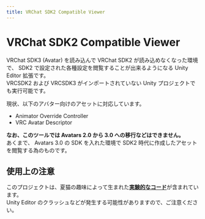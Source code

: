 ```yaml
---
title: VRChat SDK2 Compatible Viewer
---
```


# VRChat SDK2 Compatible Viewer

VRChat SDK3 (Avatar) を読み込んで VRChat SDK2 が読み込めなくなった環境で、 SDK2 で設定された各種設定を閲覧することが出来るようになる Unity Editor 拡張です。  
VRCSDK2 および VRCSDK3 がインポートされていない Unity プロジェクトでも実行可能です。

現状、以下のアバター向けのアセットに対応しています。

-   Animator Override Controller
-   VRC Avatar Descriptor

**なお、このツールでは Avatars 2.0 から 3.0 への移行などはできません。**  
あくまで、 Avatars 3.0 の SDK を入れた環境で SDK2 時代に作成したアセットを閲覧する為のものです。

## 使用上の注意

このプロジェクトは、夏猫の趣味によって生まれた[**実験的な**](https://github.com/mika-f/VRChat-SDK2CompatView/tree/master/src/SDK2.Compat)[**コード**](https://github.com/mika-f/VRChat-SDK2CompatView/tree/master/Assets/Mochizuki/VRChat/SDK2CompatView/Editor/Internal)が含まれています。  
Unity Editor のクラッシュなどが発生する可能性がありますので、ご注意ください。
